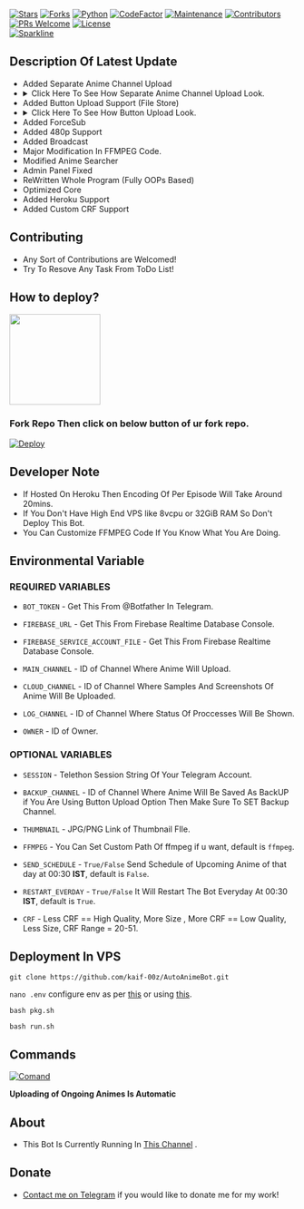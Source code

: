 [![Stars](https://img.shields.io/github/stars/kaif-00z/AutoAnimeBot?style=flat-square&color=yellow)](https://github.com/kaif-00z/AutoAnimeBot/stargazers)
[![Forks](https://img.shields.io/github/forks/kaif-00z/AutoAnimeBot?style=flat-square&color=orange)](https://github.com/kaif-00z/AutoAnimeBotfork)
[![Python](https://img.shields.io/badge/Python-v3.10.4-blue)](https://www.python.org/)
[![CodeFactor](https://www.codefactor.io/repository/github/kaif-00z/autoanimebot/badge/main)](https://www.codefactor.io/repository/github/kaif-00z/autoanimebot/overview/main)
[![Maintenance](https://img.shields.io/badge/Maintained%3F-yes-green.svg)](https://github.com/kaif-00z/AutoAnimeBot/graphs/commit-activity)
[![Contributors](https://img.shields.io/github/contributors/kaif-00z/AutoAnimeBot?style=flat-square&color=green)](https://github.com/kaif-00z/AutoAnimeBot/graphs/contributors)
[![PRs Welcome](https://img.shields.io/badge/PRs-welcome-brightgreen.svg?style=flat-square)](https://makeapullrequest.com)
[![License](https://img.shields.io/badge/license-GPLv3-blue)](https://github.com/kaif-00z/AutoAnimeBot/blob/main/LICENSE)   
[![Sparkline](https://stars.medv.io/kaif-00z/AutoAnimeBot.svg)](https://stars.medv.io/kaif-00z/AutoAnimeBot)

## Description Of Latest Update

- Added Separate Anime Channel Upload
- <details><summary>Click Here To See How Separate Anime Channel Upload Look.</summary><img src="https://graph.org/file/a0636332545730a4d3d43.jpg" alt="sepul1"/><img src="https://graph.org/file/3eb0b86609469f385f4b5.jpg" alt="sepul2"/></details>
- Added Button Upload Support (File Store)
- <details><summary>Click Here To See How Button Upload Look.</summary><img src="https://graph.org/file/3e9abc9ec7de6a26fd1a1.jpg" alt="btnul"/></details>
- Added ForceSub
- Added 480p Support
- Added Broadcast
- Major Modification In FFMPEG Code.
- Modified Anime Searcher
- Admin Panel Fixed
- ReWritten Whole Program (Fully OOPs Based)
- Optimized Core
- Added Heroku Support
- Added Custom CRF Support

## Contributing

- Any Sort of Contributions are Welcomed!
- Try To Resove Any Task From ToDo List!

## How to deploy?
<p><a href="https://www.youtube.com/live/hWf7DN3nN_c"> <img src="https://img.shields.io/badge/See%20Video-black?style=for-the-badge&logo=YouTube" width="160""/></a></p>

### Fork Repo Then click on below button of ur fork repo.
[![Deploy](https://www.herokucdn.com/deploy/button.svg)]([https://heroku.com/deploy](https://github.com/shadownnilllxa/AutoAnimeBot))

## Developer Note

- If Hosted On Heroku Then Encoding Of Per Episode Will Take Around 20mins.
- If You Don't Have High End VPS like 8vcpu or 32GiB RAM So Don't Deploy This Bot.
- You Can Customize FFMPEG Code If You Know What You Are Doing.

## Environmental Variable

### REQUIRED VARIABLES

- `BOT_TOKEN` - Get This From @Botfather In Telegram.

- `FIREBASE_URL` - Get This From Firebase Realtime Database Console.

- `FIREBASE_SERVICE_ACCOUNT_FILE` - Get This From Firebase Realtime Database Console.

- `MAIN_CHANNEL` - ID of Channel Where Anime Will Upload.

- `CLOUD_CHANNEL` - ID of Channel Where Samples And Screenshots Of Anime Will Be Uploaded.

- `LOG_CHANNEL` - ID of Channel Where Status Of Proccesses Will Be Shown.

- `OWNER` - ID of Owner.

### OPTIONAL VARIABLES

- `SESSION` - Telethon Session String Of Your Telegram Account.

- `BACKUP_CHANNEL` - ID of Channel Where Anime Will Be Saved As BackUP if You Are Using Button Upload Option Then Make Sure To SET Backup Channel.

- `THUMBNAIL` - JPG/PNG Link of Thumbnail FIle.

- `FFMPEG` - You Can Set Custom Path Of ffmpeg if u want, default is `ffmpeg`.

- `SEND_SCHEDULE` - `True/False` Send Schedule of Upcoming Anime of that day at 00:30 **IST**, default is `False`.

- `RESTART_EVERDAY` - `True/False` It Will Restart The Bot Everyday At 00:30 **IST**, default is `True`.

- `CRF` - Less CRF == High Quality, More Size , More CRF == Low Quality, Less Size, CRF Range = 20-51.

## Deployment In VPS

`git clone https://github.com/kaif-00z/AutoAnimeBot.git`

`nano .env` configure env as per [this](https://github.com/kaif-00z/AutoAnimeBot/blob/main/.sample.env) or  using [this](https://github.com/kaif-00z/AutoAnimeBot/blob/main/auto_env_gen.py).

`bash pkg.sh`

`bash run.sh`

## Commands

[![Comand](https://graph.org/file/ca8de14ba0b1d3b71af1f.jpg)](https://github.com/kaif-00z/AutoAnimeBot/)

**Uploading of Ongoing Animes Is Automatic**

## About

- This Bot Is Currently Running In [This Channel](https://telegram.dog/Ongoing_Animes_Flares) .

## Donate

- [Contact me on Telegram](t.me/kaif_00z) if you would like to donate me for my work!
